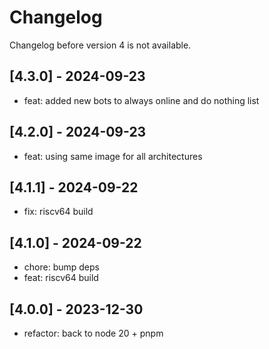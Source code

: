 # Changelog

Changelog before version 4 is not available.

## [4.3.0] - 2024-09-23

- feat: added new bots to always online and do nothing list

## [4.2.0] - 2024-09-23

- feat: using same image for all architectures

## [4.1.1] - 2024-09-22

- fix: riscv64 build

## [4.1.0] - 2024-09-22

- chore: bump deps
- feat: riscv64 build

## [4.0.0] - 2023-12-30

- refactor: back to node 20 + pnpm
